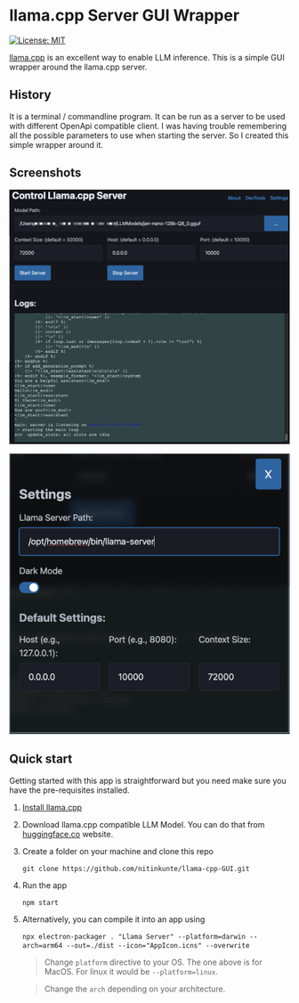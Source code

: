 # llama.cpp Server GUI Wrapper

[![License: MIT](https://img.shields.io/badge/license-MIT-blue.svg)](https://opensource.org/licenses/MIT)

[llama.cpp](https://github.com/ggml-org/llama.cpp) is an excellent way to enable LLM inference. This is a simple GUI wrapper around the llama.cpp server.


## History
It is a terminal / commandline program. It can be run as a server to be used with different OpenApi compatible client. I was having trouble remembering all the possible parameters to use when starting the server. So I created this simple wrapper around it.

## Screenshots

![Main Screen](assets/main_page.png)

![Settings Screen](assets/settings.png)

## Quick start

Getting started with this app is straightforward but you need make sure you have the pre-requisites installed. 

1. [Install llama.cpp](https://github.com/ggml-org/llama.cpp?tab=readme-ov-file#quick-start)
2. Download llama.cpp compatible LLM Model. You can do that from [huggingface.co](https://huggingface.co/models?apps=llama.cpp&sort=trending) website.
3. Create a folder on your machine and clone this repo
   ```
   git clone https://github.com/nitinkunte/llama-cpp-GUI.git
   ```
4. Run the app
   ```
   npm start
   ```
5. Alternatively, you can compile it into an app using 
   ```
   npx electron-packager . "Llama Server" --platform=darwin --arch=arm64 --out=./dist --icon="AppIcon.icns" --overwrite
   ```
   > Change `platform` directive to your OS. The one above is for MacOS. For linux it would be `--platform=linux`.

   > Change the `arch` depending on your architecture. 

